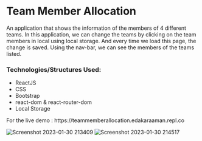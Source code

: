 <h1> Team Member Allocation </h1>
<p> An application that shows the information of the members of 4 different teams. In this application, we can change the teams by clicking on the team members in local using local storage. And every time we load this page, the change is saved. Using the nav-bar, we can see the members of the teams listed. </p>

<h3> Technologies/Structures Used: </h3>
<ul>
<li> ReactJS </li>
<li> CSS </li>
<li> Bootstrap </li>
<li> react-dom & react-router-dom </li>
<li> Local Storage </li>
</ul>

<p> For the live demo :  https://teammemberallocation.edakaraaman.repl.co  </p>

![Screenshot 2023-01-30 213409](https://user-images.githubusercontent.com/95571155/215566773-398a4067-4f27-4bae-898e-dd327c713b95.png)
![Screenshot 2023-01-30 214517](https://user-images.githubusercontent.com/95571155/215567079-08fab28f-4a08-4560-b16a-e34fbd634b11.png)

